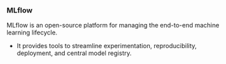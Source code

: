 ### MLflow

MLflow is an open-source platform for managing the end-to-end machine learning lifecycle. 
- It provides tools to streamline experimentation, reproducibility, deployment, and central model registry.